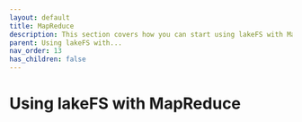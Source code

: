 ```yaml
---
layout: default
title: MapReduce
description: This section covers how you can start using lakeFS with MapReduce, a program model for distributed computing based on java.
parent: Using lakeFS with...
nav_order: 13
has_children: false
---
```


# Using lakeFS with MapReduce
